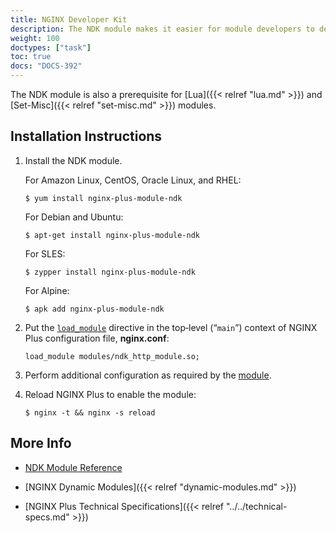 ```yaml
---
title: NGINX Developer Kit
description: The NDK module makes it easier for module developers to develop NGINX modules.
weight: 100
doctypes: ["task"]
toc: true
docs: "DOCS-392"
---
```



The NDK module is also a prerequisite for [Lua]({{< relref "lua.md" >}}) and [Set-Misc]({{< relref "set-misc.md" >}}) modules.

<span id="install"></span>
## Installation Instructions

1. Install the NDK module.

   For Amazon Linux, CentOS, Oracle Linux, and RHEL:
   
   ```shell
   $ yum install nginx-plus-module-ndk
   ```

   For Debian and Ubuntu:

   ```shell
   $ apt-get install nginx-plus-module-ndk
   ```

   For SLES:
   
   ```shell
   $ zypper install nginx-plus-module-ndk
   ```

   For Alpine:

   ```shell
   $ apk add nginx-plus-module-ndk
   ```

2. Put the [`load_module`](https://nginx.org/en/docs/ngx_core_module.html#load_module) directive in the top‑level (“`main`”) context of NGINX Plus configuration file, **nginx.conf**:

   ```nginx
   load_module modules/ndk_http_module.so;
   ```

3. Perform additional configuration as required by the [module](https://github.com/vision5/ngx_devel_kit).

4. Reload NGINX Plus to enable the module:

   ```shell
   $ nginx -t && nginx -s reload
   ```


<span id="info"></span>
## More Info

* [NDK Module Reference](https://github.com/vision5/ngx_devel_kit)

* [NGINX Dynamic Modules]({{< relref "dynamic-modules.md" >}})

* [NGINX Plus Technical Specifications]({{< relref "../../technical-specs.md" >}})
